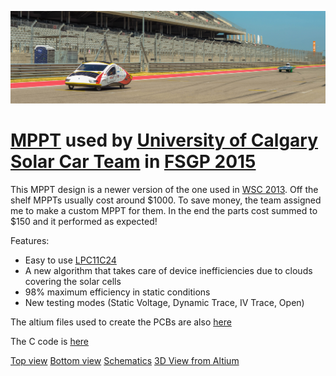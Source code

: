 ![alt text](https://github.com/MrBuggySan/UofC_SolarCar_MPPT/blob/master/SolarInAction.jpg)



# [MPPT](https://en.wikipedia.org/wiki/Maximum_power_point_tracking) used by [University of Calgary Solar Car Team](http://www.calgarysolarcar.ca/) in [FSGP 2015](http://americansolarchallenge.org/)

This MPPT design is a newer version of the one used in [WSC 2013](https://www.worldsolarchallenge.org/). Off the shelf MPPTs usually cost around $1000. To save money, the team assigned me to make a custom MPPT for them. In the end the parts cost summed to $150 and it performed as expected! 

Features:
- Easy to use [LPC11C24](http://www.nxp.com/products/microcontrollers-and-processors/arm-processors/lpc-cortex-m-mcus/lpc1100-cortex-m0-plus-m0/scalable-entry-level-32-bit-microcontroller-mcu-based-on-arm-cortex-m0-plus-m0-cores:LPC11C24FBD48)
- A new algorithm that takes care of device inefficiencies due to clouds covering the solar cells 
- 98% maximum efficiency in static conditions 
- New testing modes (Static Voltage, Dynamic Trace, IV Trace, Open)

The altium files used to create the PCBs are also [here](https://github.com/MrBuggySan/UofC_SolarCar_MPPT/tree/master/Altium)

The C code is [here](https://github.com/MrBuggySan/UofC_SolarCar_MPPT/tree/master/src)

[Top view](https://github.com/MrBuggySan/UofC_SolarCar_MPPT/blob/master/TopView.jpg)
[Bottom view](https://github.com/MrBuggySan/UofC_SolarCar_MPPT/blob/master/BottomView.jpg)
[Schematics](https://github.com/MrBuggySan/UofC_SolarCar_MPPT/blob/master/MPPTSchematic.PNG)
[3D View from Altium](https://github.com/MrBuggySan/UofC_SolarCar_MPPT/blob/master/MPPTBoard.PNG)


